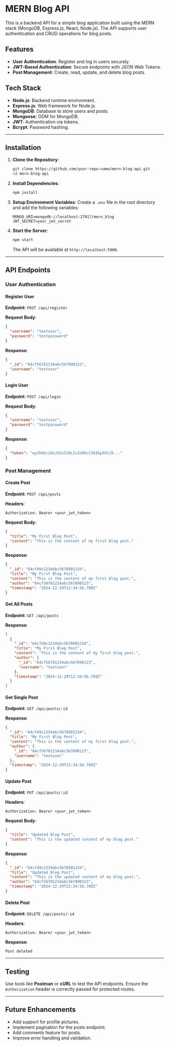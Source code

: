 # MERN Blog API

This is a backend API for a simple blog application built using the MERN stack (MongoDB, Express.js, React, Node.js). The API supports user authentication and CRUD operations for blog posts.

## Features
- **User Authentication**: Register and log in users securely.
- **JWT-Based Authentication**: Secure endpoints with JSON Web Tokens.
- **Post Management**: Create, read, update, and delete blog posts.

## Tech Stack
- **Node.js**: Backend runtime environment.
- **Express.js**: Web framework for Node.js.
- **MongoDB**: Database to store users and posts.
- **Mongoose**: ODM for MongoDB.
- **JWT**: Authentication via tokens.
- **Bcrypt**: Password hashing.

---

## Installation

1. **Clone the Repository**:
   ```bash
   git clone https://github.com/your-repo-name/mern-blog-api.git
   cd mern-blog-api
   ```

2. **Install Dependencies**:
   ```bash
   npm install
   ```

3. **Setup Environment Variables**:
   Create a `.env` file in the root directory and add the following variables:
   ```env
   MONGO_URI=mongodb://localhost:27017/mern_blog
   JWT_SECRET=your_jwt_secret
   ```

4. **Start the Server**:
   ```bash
   npm start
   ```
   The API will be available at `http://localhost:5000`.

---

## API Endpoints

### User Authentication

#### Register User
**Endpoint**: `POST /api/register`

**Request Body**:
```json
{
  "username": "testuser",
  "password": "testpassword"
}
```

**Response**:
```json
{
  "_id": "64cf56781234abc567890123",
  "username": "testuser"
}
```

#### Login User
**Endpoint**: `POST /api/login`

**Request Body**:
```json
{
  "username": "testuser",
  "password": "testpassword"
}
```

**Response**:
```json
{
  "token": "eyJhbGciOiJIUzI1NiIsInR5cCI6IkpXVCJ9..."
}
```

### Post Management

#### Create Post
**Endpoint**: `POST /api/posts`

**Headers**:
```
Authorization: Bearer <your_jwt_token>
```

**Request Body**:
```json
{
  "title": "My First Blog Post",
  "content": "This is the content of my first blog post."
}
```

**Response**:
```json
{
  "_id": "64cfd9c1234abc5678901234",
  "title": "My First Blog Post",
  "content": "This is the content of my first blog post.",
  "author": "64cf56781234abc567890123",
  "timestamp": "2024-12-29T12:34:56.789Z"
}
```

#### Get All Posts
**Endpoint**: `GET /api/posts`

**Response**:
```json
[
  {
    "_id": "64cfd9c1234abc5678901234",
    "title": "My First Blog Post",
    "content": "This is the content of my first blog post.",
    "author": {
      "_id": "64cf56781234abc567890123",
      "username": "testuser"
    },
    "timestamp": "2024-12-29T12:34:56.789Z"
  }
]
```

#### Get Single Post
**Endpoint**: `GET /api/posts/:id`

**Response**:
```json
{
  "_id": "64cfd9c1234abc5678901234",
  "title": "My First Blog Post",
  "content": "This is the content of my first blog post.",
  "author": {
    "_id": "64cf56781234abc567890123",
    "username": "testuser"
  },
  "timestamp": "2024-12-29T12:34:56.789Z"
}
```

#### Update Post
**Endpoint**: `PUT /api/posts/:id`

**Headers**:
```
Authorization: Bearer <your_jwt_token>
```

**Request Body**:
```json
{
  "title": "Updated Blog Post",
  "content": "This is the updated content of my blog post."
}
```

**Response**:
```json
{
  "_id": "64cfd9c1234abc5678901234",
  "title": "Updated Blog Post",
  "content": "This is the updated content of my blog post.",
  "author": "64cf56781234abc567890123",
  "timestamp": "2024-12-29T12:34:56.789Z"
}
```

#### Delete Post
**Endpoint**: `DELETE /api/posts/:id`

**Headers**:
```
Authorization: Bearer <your_jwt_token>
```

**Response**:
```
Post deleted
```

---

## Testing
Use tools like **Postman** or **cURL** to test the API endpoints. Ensure the `Authorization` header is correctly passed for protected routes.

---

## Future Enhancements
- Add support for profile pictures.
- Implement pagination for the posts endpoint.
- Add comments feature for posts.
- Improve error handling and validation.



